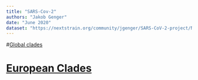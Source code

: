 ```yaml
---
title: "SARS-Cov-2"
authors: "Jakob Genger"
date: "June 2020"
dataset: "https://nextstrain.org/community/jgenger/SARS-CoV-2-project/NextstrainAustriav19newclades"
---
```



#[Global clades](https://nextstrain.org/community/jgenger/SARS-CoV-2-project/NextstrainAustriav19newclades?c=clade_membership&r=region)

# [European Clades](https://nextstrain.org/community/jgenger/SARS-CoV-2-project/NextstrainAustriav19newclades?c=clade_membership&f_region=Europe)



